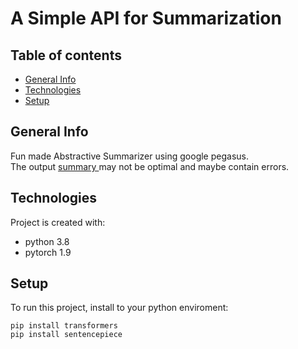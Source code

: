 # A Simple API for Summarization 

## Table of contents 
* [General Info](#general-Info)
* [Technologies](#technologies)
* [Setup](#setup)

## General Info 
Fun made Abstractive Summarizer using google pegasus.\
The output <u> summary </u> may not be optimal and maybe contain errors.


## Technologies 
Project is created with:

* python 3.8
* pytorch 1.9

## Setup
To run this project, install to your python enviroment:
```
pip install transformers
pip install sentencepiece
```
